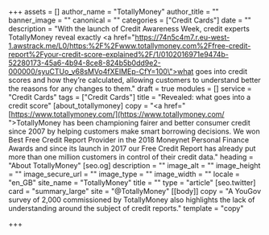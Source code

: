 +++
assets = []
author_name = "TotallyMoney"
author_title = ""
banner_image = ""
canonical = ""
categories = ["Credit Cards"]
date = ""
description = "With the launch of Credit Awareness Week, credit experts TotallyMoney reveal exactly <a href=\"https://74n5c4m7.r.eu-west-1.awstrack.me/L0/https:%2F%2Fwww.totallymoney.com%2Ffree-credit-report%2Fyour-credit-score-explained%2F/1/0102016971e9474b-52280173-45a6-4b94-8ce8-824b5b0dd9e2-000000/syuCTUo_v68sMVo4fXEIMEp-CfY=100\">what goes into credit scores</a> and how they’re calculated, allowing customers to understand better the reasons for any changes to them."
draft = true
modules = []
service = "Credit Cards"
tags = ["Credit Cards"]
title = "Revealed: what goes into a credit score"
[about_totallymoney]
copy = "<a href=\"[https://www.totallymoney.com/](https://www.totallymoney.com/ \">TotallyMoney</a> has been championing fairer and better consumer credit since 2007 by helping customers make smart borrowing decisions. We won Best Free Credit Report Provider in the 2018 Moneynet Personal Finance Awards and since its launch in 2017 our Free Credit Report has already put more than one million customers in control of their credit data."
heading = "About TotallyMoney"
[seo.og]
description = ""
image_alt = ""
image_height = ""
image_secure_url = ""
image_type = ""
image_width = ""
locale = "en_GB"
site_name = "TotallyMoney"
title = ""
type = "article"
[seo.twitter]
card = "summary_large"
site = "@TotallyMoney"
[[body]]
copy = "A YouGov survey of 2,000 commissioned by TotallyMoney also highlights the lack of understanding around the subject of credit reports."
template = "copy"

+++
